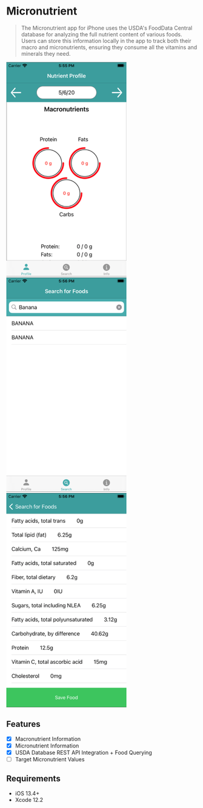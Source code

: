 # Micronutrient

> The Micronutrient app for iPhone uses the USDA's FoodData Central database for analyzing the full nutrient content of various foods. Users can store this information locally in the app to track both their macro and micronutrients, ensuring they consume all the vitamins and minerals they need.

![Image of Macronutrients](/screenshots/macros.png?raw=true "Micronutrient App Screenshot")
![Image of Search Functionality](/screenshots/search.png?raw=true "Micronutrient App Screenshot")
![Image of Micronutrients](/screenshots/micros.png?raw=true "Micronutrient App Screenshot")

## Features

- [x] Macronutrient Information
- [x] Micronutrient Information
- [x] USDA Database REST API Integration + Food Querying
- [ ] Target Micronutrient Values

## Requirements

- iOS 13.4+
- Xcode 12.2
